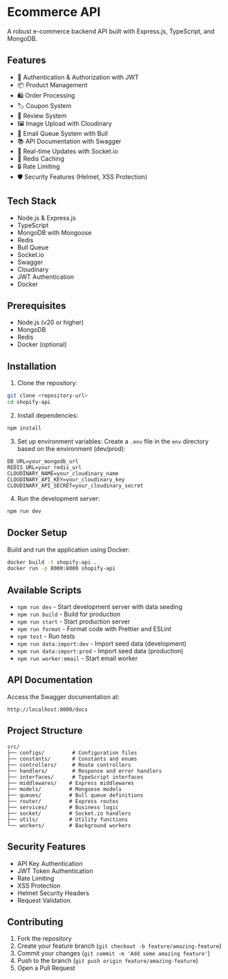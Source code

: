 # Ecommerce API

A robust e-commerce backend API built with Express.js, TypeScript, and MongoDB.

## Features

- 🔐 Authentication & Authorization with JWT
- 📦 Product Management
- 🛍️ Order Processing
- 🏷️ Coupon System
- 📝 Review System
- 🖼️ Image Upload with Cloudinary
- 📧 Email Queue System with Bull
- 📚 API Documentation with Swagger
- 🔄 Real-time Updates with Socket.io
- 💾 Redis Caching
- 🔒 Rate Limiting
- 🛡️ Security Features (Helmet, XSS Protection)

## Tech Stack

- Node.js & Express.js
- TypeScript
- MongoDB with Mongoose
- Redis
- Bull Queue
- Socket.io
- Swagger
- Cloudinary
- JWT Authentication
- Docker

## Prerequisites

- Node.js (v20 or higher)
- MongoDB
- Redis
- Docker (optional)

## Installation

1. Clone the repository:
```bash
git clone <repository-url>
cd shopify-api
```

2. Install dependencies:
```bash
npm install
```

3. Set up environment variables:
Create a `.env` file in the `env` directory based on the environment (dev/prod):
```env
DB_URL=your_mongodb_url
REDIS_URL=your_redis_url
CLOUDINARY_NAME=your_cloudinary_name
CLOUDINARY_API_KEY=your_cloudinary_key
CLOUDINARY_API_SECRET=your_cloudinary_secret
```

4. Run the development server:
```bash
npm run dev
```

## Docker Setup

Build and run the application using Docker:

```bash
docker build -t shopify-api .
docker run -p 8000:8000 shopify-api
```

## Available Scripts

- `npm run dev` - Start development server with data seeding
- `npm run build` - Build for production
- `npm run start` - Start production server
- `npm run format` - Format code with Prettier and ESLint
- `npm test` - Run tests
- `npm run data:import:dev` - Import seed data (development)
- `npm run data:import:prod` - Import seed data (production)
- `npm run worker:email` - Start email worker

## API Documentation

Access the Swagger documentation at:
```
http://localhost:8000/docs
```

## Project Structure

```
src/
├── configs/         # Configuration files
├── constants/       # Constants and enums
├── controllers/     # Route controllers
├── handlers/        # Response and error handlers
├── interfaces/      # TypeScript interfaces
├── middlewares/    # Express middlewares
├── models/         # Mongoose models
├── queues/         # Bull queue definitions
├── router/         # Express routes
├── services/       # Business logic
├── socket/         # Socket.io handlers
├── utils/          # Utility functions
└── workers/        # Background workers
```

## Security Features

- API Key Authentication
- JWT Token Authentication
- Rate Limiting
- XSS Protection
- Helmet Security Headers
- Request Validation

## Contributing

1. Fork the repository
2. Create your feature branch (`git checkout -b feature/amazing-feature`)
3. Commit your changes (`git commit -m 'Add some amazing feature'`)
4. Push to the branch (`git push origin feature/amazing-feature`)
5. Open a Pull Request